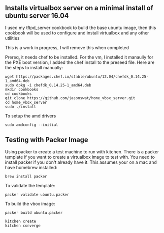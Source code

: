 ## Installs virtualbox server on a minimal install of ubuntu server 16.04

I used my tftpd_server cookbook to build the base ubuntu image, then this cookbook will be used to
configure and install virtualbox and any other utilities

This is a work in progress, I will remove this when completed

Prereq, it needs chef to be installed. For the vm, I installed it manaully for the PXE boot version, I added the chef install to the preseed file. Here are the steps to install manually:

```
wget https://packages.chef.io/stable/ubuntu/12.04/chefdk_0.14.25-1_amd64.deb
sudo dpkg -i chefdk_0.14.25-1_amd64.deb
mkdir cookbooks
cd cookbooks
git clone https://github.com/jasonswat/home_vbox_server.git
cd home_vbox_server
sudo ./install
```

To setup the amd drivers
```
sudo amdconfig --initial
```

## Testing with Packer Image

Using packer to create a test machine to run with kitchen. There is a packer template if you want to create a virtualbox image to test with. You need to install packer if you don't already have it. This assumes your on a mac and have homebrew installed:

```
brew install packer
```

To validate the template:

```
packer validate ubuntu.packer
```

To build the vbox image:

```
packer build ubuntu.packer
```

```
kitchen create
kitchen converge
```
